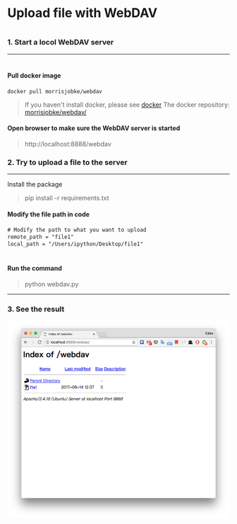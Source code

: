# Upload file with WebDAV
#
### 1. Start a locol WebDAV server
***
#
#### Pull docker image
```
docker pull morrisjobke/webdav
```
> If you haven't install docker, please see [docker](https://docs.docker.com/engine/installation/)
> The docker repository: [morrisjobke/webdav/](https://hub.docker.com/r/morrisjobke/webdav/)
#### Open browser to make sure the WebDAV server is started
> http://localhost:8888/webdav
### 2. Try to upload a file to the server
***
Install the package
> pip install -r requirements.txt
#### Modify the file path in code
```
# Modify the path to what you want to upload
remote_path = "file1"
local_path = "/Users/ipython/Desktop/file1"
```
#
#### Run the command
> python webdav.py
***
### 3. See the result
![browser.png](https://github.com/edhs0011/webdav/blob/master/browser.png)
